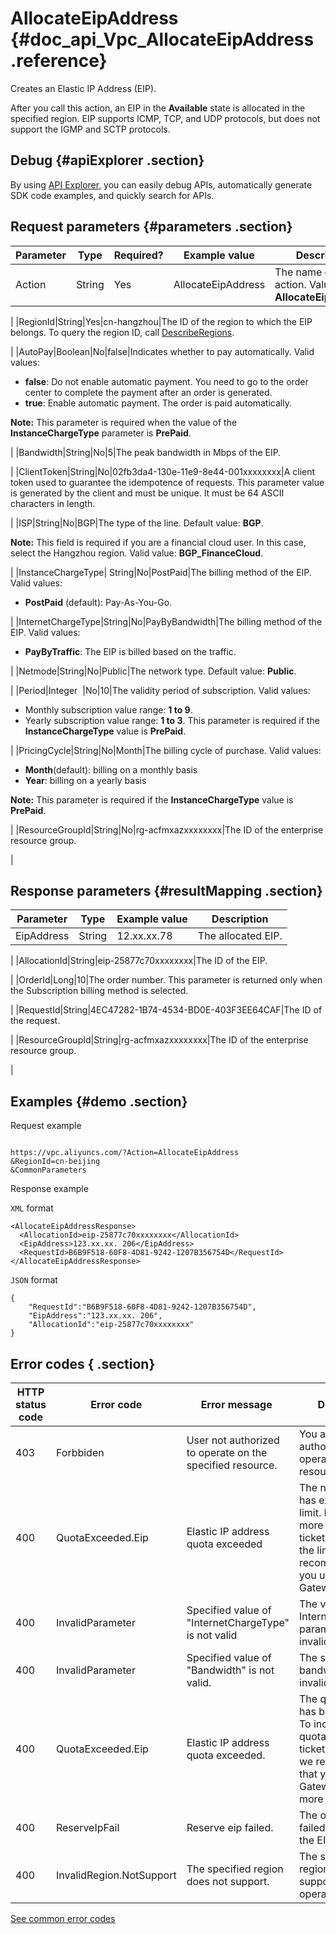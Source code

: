 # AllocateEipAddress {#doc_api_Vpc_AllocateEipAddress .reference}

Creates an Elastic IP Address \(EIP\).

After you call this action, an EIP in the **Available** state is allocated in the specified region. EIP supports ICMP, TCP, and UDP protocols, but does not support the IGMP and SCTP protocols.

## Debug {#apiExplorer .section}

By using [API Explorer](https://api.aliyun.com/#product=Vpc&api=AllocateEipAddress), you can easily debug APIs, automatically generate SDK code examples, and quickly search for APIs.

## Request parameters {#parameters .section}

|Parameter|Type|Required?|Example value|Description|
|---------|----|---------|-------------|-----------|
|Action|String|Yes|AllocateEipAddress|The name of this action. Value: **AllocateEipAddress**.

 |
|RegionId|String|Yes|cn-hangzhou|The ID of the region to which the EIP belongs. To query the region ID, call [DescribeRegions](~~36063~~).

 |
|AutoPay|Boolean|No|false|Indicates whether to pay automatically. Valid values:

 -   **false**: Do not enable automatic payment. You need to go to the order center to complete the payment after an order is generated.
-   **true**: Enable automatic payment. The order is paid automatically.

 **Note:** This parameter is required when the value of the **InstanceChargeType** parameter is **PrePaid**.

 |
|Bandwidth|String|No|5|The peak bandwidth in Mbps of the EIP.

 |
|ClientToken|String|No|02fb3da4-130e-11e9-8e44-001xxxxxxxx|A client token used to guarantee the idempotence of requests. This parameter value is generated by the client and must be unique. It must be 64 ASCII characters in length.

 |
|ISP|String|No|BGP|The type of the line. Default value: **BGP**.

 **Note:** This field is required if you are a financial cloud user. In this case, select the Hangzhou region. Valid value: **BGP\_FinanceCloud**.

 |
|InstanceChargeType| String|No|PostPaid|The billing method of the EIP. Valid values:

 -   **PostPaid** \(default\): Pay-As-You-Go.

 |
|InternetChargeType|String|No|PayByBandwidth|The billing method of the EIP. Valid values:

 -   **PayByTraffic**: The EIP is billed based on the traffic.

 |
|Netmode|String|No|Public|The network type. Default value: **Public**.

 |
|Period|Integer  |No|10|The validity period of subscription. Valid values:

 -   Monthly subscription value range: **1 to 9**.
-   Yearly subscription value range: **1 to 3**. This parameter is required if the **InstanceChargeType** value is **PrePaid**.

 |
|PricingCycle|String|No|Month|The billing cycle of purchase. Valid values:

 -   **Month**\(default\): billing on a monthly basis
-   **Year**: billing on a yearly basis

**Note:** This parameter is required if the **InstanceChargeType** value is **PrePaid**.


 |
|ResourceGroupId|String|No|rg-acfmxazxxxxxxxx|The ID of the enterprise resource group.

 |

## Response parameters {#resultMapping .section}

|Parameter|Type|Example value|Description|
|---------|----|-------------|-----------|
|EipAddress|String|12.xx.xx.78|The allocated EIP.

 |
|AllocationId|String|eip-25877c70xxxxxxxx|The ID of the EIP.

 |
|OrderId|Long|10|The order number. This parameter is returned only when the Subscription billing method is selected.

 |
|RequestId|String|4EC47282-1B74-4534-BD0E-403F3EE64CAF|The ID of the request.

 |
|ResourceGroupId|String|rg-acfmxazxxxxxxxx|The ID of the enterprise resource group.

 |

## Examples {#demo .section}

Request example

``` {#request_demo}

https://vpc.aliyuncs.com/?Action=AllocateEipAddress
&RegionId=cn-beijing 
&CommonParameters

```

Response example

`XML` format

``` {#xml_return_success_demo}
<AllocateEipAddressResponse> 
  <AllocationId>eip-25877c70xxxxxxxx</AllocationId> 
  <EipAddress>123.xx.xx. 206</EipAddress>
  <RequestId>B6B9F518-60F8-4D81-9242-1207B356754D</RequestId>
</AllocateEipAddressResponse>

```

`JSON` format

``` {#json_return_success_demo}
{
	"RequestId":"B6B9F518-60F8-4D81-9242-1207B356754D",
	"EipAddress":"123.xx.xx. 206",
	"AllocationId":"eip-25877c70xxxxxxxx"
}
```

## Error codes { .section}

|HTTP status code|Error code|Error message |Description|
|----------------|----------|--------------|-----------|
|403|Forbbiden|User not authorized to operate on the specified resource.|You are not authorized to operate on this resource.|
|400|QuotaExceeded.Eip|Elastic IP address quota exceeded|The number of EIPs has exceeded the limit. If you need more EIPs, open a ticket to increase the limit. We recommend that you use NAT Gateway.|
|400|InvalidParameter|Specified value of "InternetChargeType" is not valid|The value of the InternetChargeType parameter is invalid.|
|400|InvalidParameter|Specified value of "Bandwidth" is not valid.|The specified bandwidth value is invalid.|
|400|QuotaExceeded.Eip|Elastic IP address quota exceeded.|The quota of EIPs has been reached. To increase the quota, open a ticket. Alternatively, we recommend that you use NAT Gateway to obtain more IP addresses.|
|400|ReserveIpFail|Reserve eip failed.|The operation failed to reserve the EIP.|
|400|InvalidRegion.NotSupport|The specified region does not support.|The specified region does not support this operation.|

[See common error codes](https://error-center.aliyun.com/status/product/Vpc)

